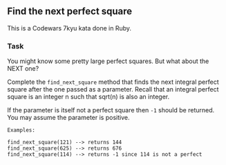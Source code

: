 ## Find the next perfect square

This is a Codewars 7kyu kata done in Ruby.

### Task

You might know some pretty large perfect squares. But what about the NEXT one?

Complete the `find_next_square` method that finds the next integral perfect square after the one passed as a parameter. Recall that an integral perfect square is an integer n such that sqrt(n) is also an integer.

If the parameter is itself not a perfect square then `-1` should be returned. You may assume the parameter is positive.

```text
Examples:

find_next_square(121) --> returns 144
find_next_square(625) --> returns 676
find_next_square(114) --> returns -1 since 114 is not a perfect
```

